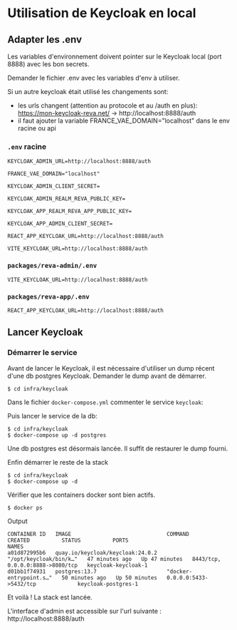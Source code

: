 # Utilisation de Keycloak en local

## Adapter les .env

Les variables d'environnement doivent pointer sur le Keycloak local (port 8888) avec les bon secrets.

Demander le fichier .env avec les variables d'env à utiliser.

Si un autre keycloak était utilisé les changements sont:

- les urls changent (attention au protocole et au /auth en plus): https://mon-keycloak-reva.net/ -> http://localhost:8888/auth
- il faut ajouter la variable FRANCE_VAE_DOMAIN="localhost" dans le env racine ou api

### `.env` racine

```properties
KEYCLOAK_ADMIN_URL=http://localhost:8888/auth

FRANCE_VAE_DOMAIN="localhost"

KEYCLOAK_ADMIN_CLIENT_SECRET=

KEYCLOAK_ADMIN_REALM_REVA_PUBLIC_KEY=

KEYCLOAK_APP_REALM_REVA_APP_PUBLIC_KEY=

KEYCLOAK_APP_ADMIN_CLIENT_SECRET=

REACT_APP_KEYCLOAK_URL=http://localhost:8888/auth

VITE_KEYCLOAK_URL=http://localhost:8888/auth
```

### `packages/reva-admin/.env`

```properties
VITE_KEYCLOAK_URL=http://localhost:8888/auth
```

### `packages/reva-app/.env`

```properties
REACT_APP_KEYCLOAK_URL=http://localhost:8888/auth
```

## Lancer Keycloak

### Démarrer le service

Avant de lancer le Keycloak, il est nécessaire d'utiliser un dump récent d'une db postgres Keycloak.
Demander le dump avant de démarrer.

```
$ cd infra/keycloak
```

Dans le fichier `docker-compose.yml` commenter le service `keycloak`:

Puis lancer le service de la db:

```
$ cd infra/keycloak
$ docker-compose up -d postgres
```

Une db postgres est désormais lancée. Il suffit de restaurer le dump fourni.

Enfin démarrer le reste de la stack

```
$ cd infra/keycloak
$ docker-compose up -d
```

Vérifier que les containers docker sont bien actifs.

```
$ docker ps
```

Output

```shell
CONTAINER ID   IMAGE                              COMMAND                  CREATED          STATUS          PORTS                              NAMES
a01d872995b6   quay.io/keycloak/keycloak:24.0.2   "/opt/keycloak/bin/k…"   47 minutes ago   Up 47 minutes   8443/tcp, 0.0.0.0:8888->8080/tcp   keycloak-keycloak-1
d01bb1f74931   postgres:13.7                      "docker-entrypoint.s…"   50 minutes ago   Up 50 minutes   0.0.0.0:5433->5432/tcp             keycloak-postgres-1
```

Et voilà ! La stack est lancée.

L'interface d'admin est accessible sur l'url suivante : http://localhost:8888/auth
